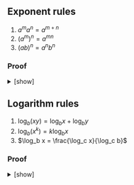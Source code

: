 ## Exponent rules

1. $a^m a^n = a^{m + n}$
2. $(a^m)^n = a^{mn}$
3. $(ab)^n = a^n b^n$

### Proof

<details>
<summary>[show]</summary>

Let $a$ and $b$ be real numbers, and $m$ and $n$ be positive integers.

**Definition (_Exponentiation_)**:

$`
\begin{array}{lcl}
a^1       & = & a, \\
a^{n + 1} & = & a^n a \text{ for } n \ge 1.
\end{array}
`$

By induction on $n$:

1. <details>
   <summary>[show]</summary>

   **Base case ($n = 1$)**:
   <br>
   $`
   \begin{align}
   a^m a^1
   &= a^m a \\
   &= a^{m + 1}.
   \end{align}
   `$

   **Inductive step**:
   <br>
   Assume $a^m a^n = a^{m + n}$. Then:

   $`
   \begin{align}
   a^m a^{n + 1}
   &= a^m (a^n a) \\
   &= (a^m a^n) a \\
   &= a^{m + n} a \\
   &= a^{(m + n) + 1} \\
   &= a^{m + (n + 1)}.
   \end{align}
   `$

   </details>

2. <details>
   <summary>[show]</summary>

   **Base case ($n = 1$)**:
   <br>
   $`
   \begin{align}
   (a^m)^1
   &= a^m \\
   &= a^{m \cdot 1}.
   \end{align}
   `$

   **Inductive step**:
   <br>
   Assume $(a^m)^n = a^{mn}$. Then:

   $`
   \begin{align}
   (a^m)^{n + 1}
   &= (a^m)^n a^m \\
   &= a^{mn} a^m \\
   &= a^{mn + m} \\
   &= a^{m(n + 1)}.
   \end{align}
   `$

   </details>

3. <details>
   <summary>[show]</summary>

   **Base case ($n = 1$)**:
   <br>
   $`
   \begin{align}
   (ab)^1
   &= ab \\
   &= a^1 b^1.
   \end{align}
   `$

   **Inductive step**:
   <br>
   Assume $(ab)^n = a^n b^n$. Then:

   $`
   \begin{align}
   (ab)^{n + 1}
   &= (ab)^n (ab) \\
   &= a^n b^n (ab) \\
   &= (a^n a) (b^n b) \\
   &= a^{n + 1} b^{n + 1}.
   \end{align}
   `$

   </details>

</details>

## Logarithm rules

1. $\log_b (xy) = \log_b x + \log_b y$
2. $\log_b (x^k) = k \log_b x$
3. $\log_b x = \frac{\log_c x}{\log_c b}$

### Proof

<details>
<summary>[show]</summary>

1. <br>

   $`
   \begin{align}
   \log_b (xy)
   &= \log_b (b^{\log_b x} b^{\log_b y}) \\
   &= \log_b (b^{\log_b x + \log_b y}) \\
   &= \log_b x + \log_b y
   \end{align}
   `$

2. <br>

   $`
   \begin{align}
   \log_b (x^k)
   &= \log_b ((b^{\log_b x})^k) \\
   &= \log_b (b^{k \log_b x}) \\
   &= k \log_b x
   \end{align}
   `$

3. <br>

   $`
   \begin{align}
   \log_b x
   &= \frac{\log_b x \cdot \log_c b}{\log_c b} \\
   &= \frac{\log_c (b^{\log_b x})}{\log_c b} \\
   &= \frac{\log_c x}{\log_c b}
   \end{align}
   `$

</details>
